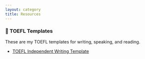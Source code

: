 ```yaml
---
layout: category
title: Resources
---
```


### 📃 TOEFL Templates

These are my TOEFL templates for writing, speaking, and reading.

- [TOEFL Independent Writing Template](/handouts/CarrieJi_TOEFL_Independent_Writing_Template..pdf)

